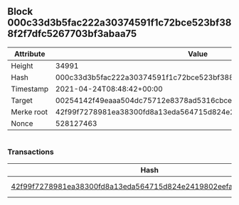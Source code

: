 ## Block 000c33d3b5fac222a30374591f1c72bce523bf388f2f7dfc5267703bf3abaa75

Attribute | Value
--- | ---
Height | 34991
Hash | 000c33d3b5fac222a30374591f1c72bce523bf388f2f7dfc5267703bf3abaa75
Timestamp | 2021-04-24T08:48:42+00:00
Target | 00254142f49eaaa504dc75712e8378ad5316cbcead634704b3734b6271167cc4
Merke root | 42f99f7278981ea38300fd8a13eda564715d824e2419802eefa3099e34fdee1c
Nonce | 528127463

```

```

### Transactions

Hash | Amount
--- | ---
[42f99f7278981ea38300fd8a13eda564715d824e2419802eefa3099e34fdee1c](42f99f7278981ea38300fd8a13eda564715d824e2419802eefa3099e34fdee1c.md) | 10.00000000 SKEPTI 
